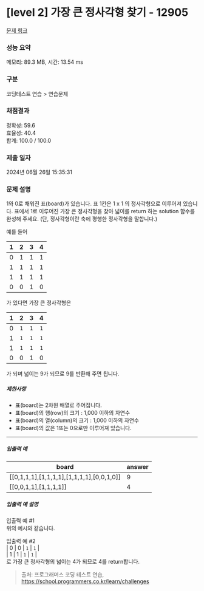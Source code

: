 # [level 2] 가장 큰 정사각형 찾기 - 12905 

[문제 링크](https://school.programmers.co.kr/learn/courses/30/lessons/12905#) 

### 성능 요약

메모리: 89.3 MB, 시간: 13.54 ms

### 구분

코딩테스트 연습 > 연습문제

### 채점결과

정확성: 59.6<br/>효율성: 40.4<br/>합계: 100.0 / 100.0

### 제출 일자

2024년 06월 26일 15:35:31

### 문제 설명

<p>1와 0로 채워진 표(board)가 있습니다. 표 1칸은 1 x 1 의 정사각형으로 이루어져 있습니다. 표에서 1로 이루어진 가장 큰 정사각형을 찾아 넓이를 return 하는 solution 함수를 완성해 주세요. (단, 정사각형이란 축에 평행한 정사각형을 말합니다.)</p>

<p>예를 들어</p>
<table class="table">
        <thead><tr>
<th style="text-align: center">1</th>
<th style="text-align: center">2</th>
<th style="text-align: center">3</th>
<th style="text-align: center">4</th>
</tr>
</thead>
        <tbody><tr>
<td style="text-align: center">0</td>
<td style="text-align: center">1</td>
<td style="text-align: center">1</td>
<td style="text-align: center">1</td>
</tr>
<tr>
<td style="text-align: center">1</td>
<td style="text-align: center">1</td>
<td style="text-align: center">1</td>
<td style="text-align: center">1</td>
</tr>
<tr>
<td style="text-align: center">1</td>
<td style="text-align: center">1</td>
<td style="text-align: center">1</td>
<td style="text-align: center">1</td>
</tr>
<tr>
<td style="text-align: center">0</td>
<td style="text-align: center">0</td>
<td style="text-align: center">1</td>
<td style="text-align: center">0</td>
</tr>
</tbody>
      </table>
<p>가 있다면 가장 큰 정사각형은</p>
<table class="table">
        <thead><tr>
<th style="text-align: center">1</th>
<th style="text-align: center">2</th>
<th style="text-align: center">3</th>
<th style="text-align: center">4</th>
</tr>
</thead>
        <tbody><tr>
<td style="text-align: center">0</td>
<td style="text-align: center"><code>1</code></td>
<td style="text-align: center"><code>1</code></td>
<td style="text-align: center"><code>1</code></td>
</tr>
<tr>
<td style="text-align: center">1</td>
<td style="text-align: center"><code>1</code></td>
<td style="text-align: center"><code>1</code></td>
<td style="text-align: center"><code>1</code></td>
</tr>
<tr>
<td style="text-align: center">1</td>
<td style="text-align: center"><code>1</code></td>
<td style="text-align: center"><code>1</code></td>
<td style="text-align: center"><code>1</code></td>
</tr>
<tr>
<td style="text-align: center">0</td>
<td style="text-align: center">0</td>
<td style="text-align: center">1</td>
<td style="text-align: center">0</td>
</tr>
</tbody>
      </table>
<p>가 되며 넓이는 9가 되므로 9를 반환해 주면 됩니다.</p>

<h5>제한사항</h5>

<ul>
<li>표(board)는 2차원 배열로 주어집니다.</li>
<li>표(board)의 행(row)의 크기 : 1,000 이하의 자연수</li>
<li>표(board)의 열(column)의 크기 : 1,000 이하의 자연수</li>
<li>표(board)의 값은 1또는 0으로만 이루어져 있습니다.</li>
</ul>

<hr>

<h5>입출력 예</h5>
<table class="table">
        <thead><tr>
<th>board</th>
<th>answer</th>
</tr>
</thead>
        <tbody><tr>
<td>[[0,1,1,1],[1,1,1,1],[1,1,1,1],[0,0,1,0]]</td>
<td>9</td>
</tr>
<tr>
<td>[[0,0,1,1],[1,1,1,1]]</td>
<td>4</td>
</tr>
</tbody>
      </table>
<h5>입출력 예 설명</h5>

<p>입출력 예 #1<br>
위의 예시와 같습니다.</p>

<p>입출력 예 #2<br>
| 0 | 0 | <code>1</code> | <code>1</code> |<br>
| 1 | 1 | <code>1</code> | <code>1</code> | <br>
로 가장 큰 정사각형의 넓이는 4가 되므로 4를 return합니다.</p>


> 출처: 프로그래머스 코딩 테스트 연습, https://school.programmers.co.kr/learn/challenges